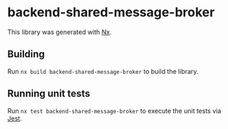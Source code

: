 # backend-shared-message-broker

This library was generated with [Nx](https://nx.dev).

## Building

Run `nx build backend-shared-message-broker` to build the library.

## Running unit tests

Run `nx test backend-shared-message-broker` to execute the unit tests via [Jest](https://jestjs.io).
